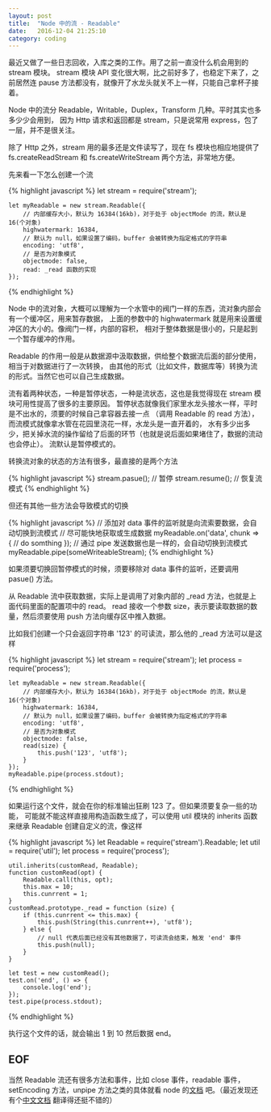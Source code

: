```yaml
---
layout: post
title:  "Node 中的流 - Readable"
date:   2016-12-04 21:25:10
category: coding
---
```


最近又做了一些日志回收，入库之类的工作。用了之前一直没什么机会用到的 stream 模块。
stream 模块 API 变化很大啊，比之前好多了，也稳定下来了，之前居然连 pause
方法都没有，就像开了水龙头就关不上一样，只能自己拿杯子接着。

Node 中的流分 Readable，Writable，Duplex，Transform 几种。平时其实也多多少少会用到，
因为 Http 请求和返回都是 stream，只是说常用 express，包了一层，并不是很关注。

除了 Http 之外，stream 用的最多还是文件读写了，现在 fs 模块也相应地提供了 fs.createReadStream
和 fs.createWriteStream 两个方法，非常地方便。

先来看一下怎么创建一个流

{% highlight javascript %}
    let stream = require('stream');

    let myReadable = new stream.Readable({
        // 内部缓存大小，默认为 16384(16kb)，对于处于 objectMode 的流，默认是 16(个对象)
        highwatermark: 16384,
        // 默认为 null，如果设置了编码，buffer 会被转换为指定格式的字符串
        encoding: 'utf8',
        // 是否为对象模式
        objectmode: false,
        read: _read 函数的实现
    });
{% endhighlight %}

Node 中的流对象，大概可以理解为一个水管中的阀门一样的东西，流对象内部会有一个缓冲区，用来暂存数据，
上面的参数中的 highwatermark 就是用来设置缓冲区的大小的。像阀门一样，内部的容积，
相对于整体数据是很小的，只是起到一个暂存缓冲的作用。

Readable 的作用一般是从数据源中汲取数据，供给整个数据流后面的部分使用，相当于对数据进行了一次转换，
由其他的形式（比如文件，数据库等）转换为流的形式。当然它也可以自己生成数据。

流有着两种状态，一种是暂停状态，一种是流状态，这也是我觉得现在 stream 模块可用性提高了很多的主要原因。
暂停状态就像我们家里水龙头接水一样，平时是不出水的，须要的时候自己拿容器去接一点
（调用 Readable 的 read 方法），而流模式就像拿水管在花园里浇花一样，水龙头是一直开着的，
水有多少出多少，把关掉水流的操作留给了后面的环节（也就是说后面如果堵住了，数据的流动也会停止）。
流默认是暂停模式的。

转换流对象的状态的方法有很多，最直接的是两个方法

{% highlight javascript %}
    stream.pasue();     // 暂停
    stream.resume();    // 恢复流模式
{% endhighlight %}

但还有其他一些方法会导致模式的切换

{% highlight javascript %}
    // 添加对 data 事件的监听就是向流索要数据，会自动切换到流模式
    // 尽可能快地获取或生成数据
    myReadable.on('data', chunk => {
        // do somthing
    });
    // 通过 pipe 发送数据也是一样的，会自动切换到流模式
    myReadable.pipe(someWriteableStream);
{% endhighlight %}

如果须要切换回暂停模式的时候，须要移除对 data 事件的监听，还要调用 pasue() 方法。

从 Readable 流中获取数据，实际上是调用了对象内部的 \_read 方法，也就是上面代码里面的配置项中的 read。
read 接收一个参数 size，表示要读取数据的数量，然后须要使用 push 方法向缓存区中推入数据。

比如我们创建一个只会返回字符串 '123' 的可读流，那么他的 \_read 方法可以是这样

{% highlight javascript %}
    let stream = require('stream');
    let process = require('process');

    let myReadable = new stream.Readable({
        // 内部缓存大小，默认为 16384(16kb)，对于处于 objectMode 的流，默认是 16(个对象)
        highwatermark: 16384,
        // 默认为 null，如果设置了编码，buffer 会被转换为指定格式的字符串
        encoding: 'utf8',
        // 是否为对象模式
        objectmode: false,
        read(size) {
            this.push('123', 'utf8');
        }
    });
    myReadable.pipe(process.stdout);
{% endhighlight %}

如果运行这个文件，就会在你的标准输出狂刷 123 了。但如果须要复杂一些的功能，
可能就不能这样直接用构造函数生成了，可以使用 util 模块的 inherits 函数来继承 Readable
创建自定义的流，像这样

{% highlight javascript %}
    let Readable = require('stream').Readable;
    let util = require('util');
    let process = require('process');

    util.inherits(customRead, Readable);
    function customRead(opt) {
        Readable.call(this, opt);
        this.max = 10;
        this.cunrrent = 1;
    }
    customRead.prototype._read = function (size) {
        if (this.cunrrent <= this.max) {
            this.push(String(this.cunrrent++), 'utf8');
        } else {
            // null 代表后面已经没有其他数据了，可读流会结束，触发 'end' 事件
            this.push(null);
        }
    }

    let test = new customRead();
    test.on('end', () => {
        console.log('end');
    });
    test.pipe(process.stdout);
{% endhighlight %}

执行这个文件的话，就会输出 1 到 10 然后数据 end。

## EOF
当然 Readable 流还有很多方法和事件，比如 close 事件，readable 事件，setEncoding
方法，unpipe 方法之类的具体就看 node 的[文档](https://nodejs.org/docs/latest/api/stream.html)
吧。（最近发现还有个[中文文档](https://pinggod.gitbooks.io/nodejs-doc-in-chinese/content/doc/stream.html)
翻译得还挺不错的）
